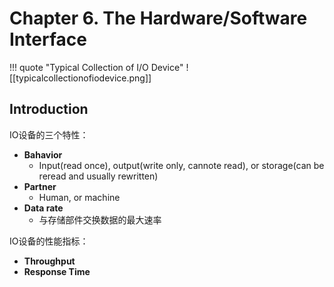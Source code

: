 
# Chapter 6. The Hardware/Software Interface

!!! quote "Typical Collection of I/O Device"
	![[typicalcollectionofiodevice.png]]


## Introduction

IO设备的三个特性：

- **Bahavior**
	- Input(read once), output(write only, cannote read), or storage(can be reread and usually rewritten)
- **Partner**
	- Human, or machine
- **Data rate**
	- 与存储部件交换数据的最大速率

IO设备的性能指标：

- **Throughput**
- **Response Time**